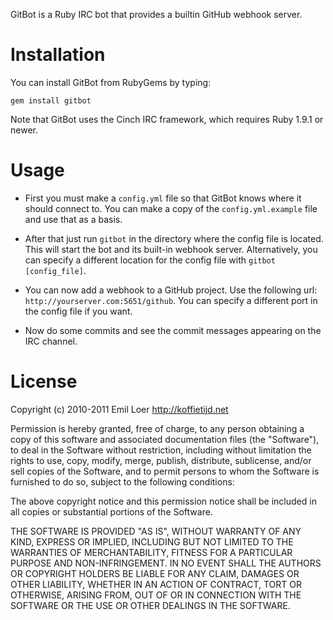 GitBot is a Ruby IRC bot that provides a builtin GitHub webhook server.

Installation
============

You can install GitBot from RubyGems by typing:

	gem install gitbot

Note that GitBot uses the Cinch IRC framework, which requires Ruby 1.9.1 or newer.

Usage
=====

* First you must make a `config.yml` file so that GitBot knows where it should connect to. You can make a copy of the `config.yml.example` file and use that as a basis.

* After that just run `gitbot` in the directory where the config file is located. This will start the bot and its built-in webhook server. Alternatively, you can specify a different location for the config file with `gitbot [config_file]`.

* You can now add a webhook to a GitHub project. Use the following url: `http://yourserver.com:5651/github`. You can specify a different port in the config file if you want.

* Now do some commits and see the commit messages appearing on the IRC channel.

License
=======

Copyright (c) 2010-2011 Emil Loer <http://koffietijd.net>

Permission  is  hereby granted, free of charge, to any person obtaining a copy of  this  software  and  associated  documentation files  (the "Software"), to deal in the Software without restriction, including without limitation the rights to use, copy, modify, merge, publish, distribute, sublicense, and/or sell copies of the Software, and to permit persons to whom the Software is  furnished to do so, subject to the following conditions:

The  above  copyright  notice and this permission notice shall be included in all copies or substantial portions of the Software.

THE SOFTWARE IS PROVIDED "AS IS", WITHOUT WARRANTY OF  ANY  KIND, EXPRESS  OR  IMPLIED, INCLUDING BUT NOT LIMITED TO THE WARRANTIES OF MERCHANTABILITY, FITNESS FOR A PARTICULAR PURPOSE  AND  NON-INFRINGEMENT. IN NO EVENT SHALL THE AUTHORS OR COPYRIGHT HOLDERS BE LIABLE FOR ANY CLAIM, DAMAGES OR OTHER LIABILITY, WHETHER  IN  AN ACTION OF CONTRACT, TORT OR OTHERWISE, ARISING FROM, OUT OF OR IN CONNECTION WITH THE SOFTWARE OR THE USE OR OTHER DEALINGS IN  THE SOFTWARE.
